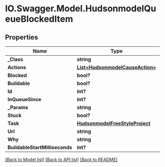 # IO.Swagger.Model.HudsonmodelQueueBlockedItem
## Properties

Name | Type | Description | Notes
------------ | ------------- | ------------- | -------------
**_Class** | **string** |  | [optional] 
**Actions** | [**List&lt;HudsonmodelCauseAction&gt;**](HudsonmodelCauseAction.md) |  | [optional] 
**Blocked** | **bool?** |  | [optional] 
**Buildable** | **bool?** |  | [optional] 
**Id** | **int?** |  | [optional] 
**InQueueSince** | **int?** |  | [optional] 
**_Params** | **string** |  | [optional] 
**Stuck** | **bool?** |  | [optional] 
**Task** | [**HudsonmodelFreeStyleProject**](HudsonmodelFreeStyleProject.md) |  | [optional] 
**Url** | **string** |  | [optional] 
**Why** | **string** |  | [optional] 
**BuildableStartMilliseconds** | **int?** |  | [optional] 

[[Back to Model list]](../README.md#documentation-for-models) [[Back to API list]](../README.md#documentation-for-api-endpoints) [[Back to README]](../README.md)

